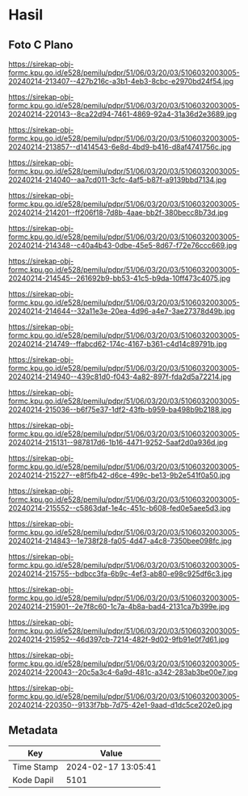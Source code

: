 # Hasil

## Foto C Plano

https://sirekap-obj-formc.kpu.go.id/e528/pemilu/pdpr/51/06/03/20/03/5106032003005-20240214-213407--427b216c-a3b1-4eb3-8cbc-e2970bd24f54.jpg

https://sirekap-obj-formc.kpu.go.id/e528/pemilu/pdpr/51/06/03/20/03/5106032003005-20240214-220143--8ca22d94-7461-4869-92a4-31a36d2e3689.jpg

https://sirekap-obj-formc.kpu.go.id/e528/pemilu/pdpr/51/06/03/20/03/5106032003005-20240214-213857--d1414543-6e8d-4bd9-b416-d8af4741756c.jpg

https://sirekap-obj-formc.kpu.go.id/e528/pemilu/pdpr/51/06/03/20/03/5106032003005-20240214-214040--aa7cd011-3cfc-4af5-b87f-a9139bbd7134.jpg

https://sirekap-obj-formc.kpu.go.id/e528/pemilu/pdpr/51/06/03/20/03/5106032003005-20240214-214201--ff206f18-7d8b-4aae-bb2f-380becc8b73d.jpg

https://sirekap-obj-formc.kpu.go.id/e528/pemilu/pdpr/51/06/03/20/03/5106032003005-20240214-214348--c40a4b43-0dbe-45e5-8d67-f72e76ccc669.jpg

https://sirekap-obj-formc.kpu.go.id/e528/pemilu/pdpr/51/06/03/20/03/5106032003005-20240214-214545--261692b9-bb53-41c5-b9da-10ff473c4075.jpg

https://sirekap-obj-formc.kpu.go.id/e528/pemilu/pdpr/51/06/03/20/03/5106032003005-20240214-214644--32a11e3e-20ea-4d96-a4e7-3ae27378d49b.jpg

https://sirekap-obj-formc.kpu.go.id/e528/pemilu/pdpr/51/06/03/20/03/5106032003005-20240214-214749--ffabcd62-174c-4167-b361-c4d14c89791b.jpg

https://sirekap-obj-formc.kpu.go.id/e528/pemilu/pdpr/51/06/03/20/03/5106032003005-20240214-214940--439c81d0-f043-4a82-897f-fda2d5a72214.jpg

https://sirekap-obj-formc.kpu.go.id/e528/pemilu/pdpr/51/06/03/20/03/5106032003005-20240214-215036--b6f75e37-1df2-43fb-b959-ba498b9b2188.jpg

https://sirekap-obj-formc.kpu.go.id/e528/pemilu/pdpr/51/06/03/20/03/5106032003005-20240214-215131--987817d6-1b16-4471-9252-5aaf2d0a936d.jpg

https://sirekap-obj-formc.kpu.go.id/e528/pemilu/pdpr/51/06/03/20/03/5106032003005-20240214-215227--e8f5fb42-d6ce-499c-be13-9b2e541f0a50.jpg

https://sirekap-obj-formc.kpu.go.id/e528/pemilu/pdpr/51/06/03/20/03/5106032003005-20240214-215552--c5863daf-1e4c-451c-b608-fed0e5aee5d3.jpg

https://sirekap-obj-formc.kpu.go.id/e528/pemilu/pdpr/51/06/03/20/03/5106032003005-20240214-214843--1e738f28-fa05-4d47-a4c8-7350bee098fc.jpg

https://sirekap-obj-formc.kpu.go.id/e528/pemilu/pdpr/51/06/03/20/03/5106032003005-20240214-215755--bdbcc3fa-6b9c-4ef3-ab80-e98c925df6c3.jpg

https://sirekap-obj-formc.kpu.go.id/e528/pemilu/pdpr/51/06/03/20/03/5106032003005-20240214-215901--2e7f8c60-1c7a-4b8a-bad4-2131ca7b399e.jpg

https://sirekap-obj-formc.kpu.go.id/e528/pemilu/pdpr/51/06/03/20/03/5106032003005-20240214-215952--46d397cb-7214-482f-9d02-9fb91e0f7d61.jpg

https://sirekap-obj-formc.kpu.go.id/e528/pemilu/pdpr/51/06/03/20/03/5106032003005-20240214-220043--20c5a3c4-6a9d-481c-a342-283ab3be00e7.jpg

https://sirekap-obj-formc.kpu.go.id/e528/pemilu/pdpr/51/06/03/20/03/5106032003005-20240214-220350--9133f7bb-7d75-42e1-9aad-d1dc5ce202e0.jpg


## Metadata

| Key        | Value               |
| ---------- | ------------------- |
| Time Stamp | 2024-02-17 13:05:41 |
| Kode Dapil | 5101                |



